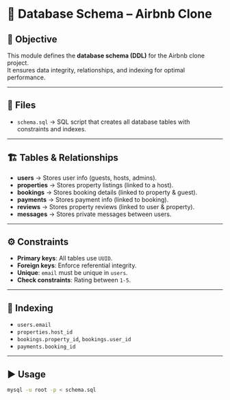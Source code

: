 # 📂 Database Schema – Airbnb Clone

## 🎯 Objective

This module defines the **database schema (DDL)** for the Airbnb clone project.  
It ensures data integrity, relationships, and indexing for optimal performance.

---

## 📌 Files

- `schema.sql` → SQL script that creates all database tables with constraints and indexes.

---

## 🏗️ Tables & Relationships

- **users** → Stores user info (guests, hosts, admins).
- **properties** → Stores property listings (linked to a host).
- **bookings** → Stores booking details (linked to property & guest).
- **payments** → Stores payment info (linked to booking).
- **reviews** → Stores property reviews (linked to user & property).
- **messages** → Stores private messages between users.

---

## ⚙️ Constraints

- **Primary keys**: All tables use `UUID`.
- **Foreign keys**: Enforce referential integrity.
- **Unique**: `email` must be unique in `users`.
- **Check constraints**: Rating between `1-5`.

---

## 🚀 Indexing

- `users.email`
- `properties.host_id`
- `bookings.property_id`, `bookings.user_id`
- `payments.booking_id`

---

## ▶️ Usage

```bash
mysql -u root -p < schema.sql
```
